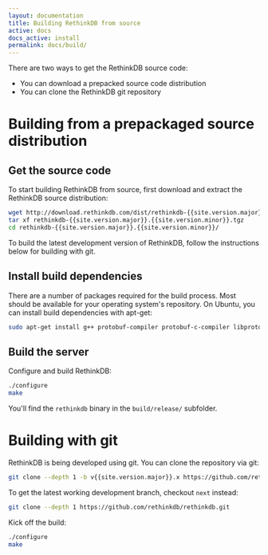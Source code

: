 ```yaml
---
layout: documentation
title: Building RethinkDB from source
active: docs
docs_active: install
permalink: docs/build/
---
```


There are two ways to get the RethinkDB source code:

* You can download a prepacked source code distribution
* You can clone the RethinkDB git repository

# Building from a prepackaged source distribution #

## Get the source code ##

To start building RethinkDB from source, first download and extract the RethinkDB source distribution:

```bash
wget http://download.rethinkdb.com/dist/rethinkdb-{{site.version.major}}.{{site.version.minor}}.tgz
tar xf rethinkdb-{{site.version.major}}.{{site.version.minor}}.tgz
cd rethinkdb-{{site.version.major}}.{{site.version.minor}}/
```

To build the latest development version of RethinkDB, follow the instructions below 
for building with git.

## Install build dependencies ##

There are a number of packages required for the build process. Most
should be available for your operating system's repository. On Ubuntu,
you can install build dependencies with apt-get:

```bash
sudo apt-get install g++ protobuf-compiler protobuf-c-compiler libprotobuf-dev libv8-dev libgoogle-perftools-dev make libprotoc-dev default-jre libboost-dev
```

## Build the server ##

Configure and build RethinkDB:

```bash
./configure
make
```

You'll find the `rethinkdb` binary in the `build/release/` subfolder.

# Building with git #

RethinkDB is being developed using git. You can clone the repository via git:

```bash
git clone --depth 1 -b v{{site.version.major}}.x https://github.com/rethinkdb/rethinkdb.git
```

To get the latest working development branch, checkout `next` instead:

```bash
git clone --depth 1 https://github.com/rethinkdb/rethinkdb.git
```

Kick off the build: 

```bash
./configure
make
```
